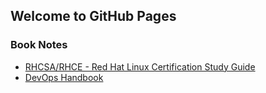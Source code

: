 ## Welcome to GitHub Pages

### Book Notes
* [RHCSA/RHCE - Red Hat Linux Certification Study Guide](https://github.com/dbrunkow/summary-rhcsa-rhca)
* [DevOps Handbook](https://github.com/dbrunkow/summary-devops-handbook)
